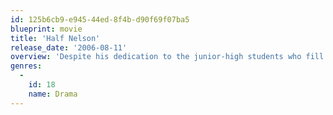 ```yaml
---
id: 125b6cb9-e945-44ed-8f4b-d90f69f07ba5
blueprint: movie
title: 'Half Nelson'
release_date: '2006-08-11'
overview: 'Despite his dedication to the junior-high students who fill his classroom, idealistic teacher Dan Dunne leads a secret life of addiction that the majority of his students will never know. But things change when a troubled student Drey makes a startling discovery of his secret life, causing a tenuous bond between the two that could either end disastrously or provide a catalyst of hope.'
genres:
  -
    id: 18
    name: Drama
---
```

